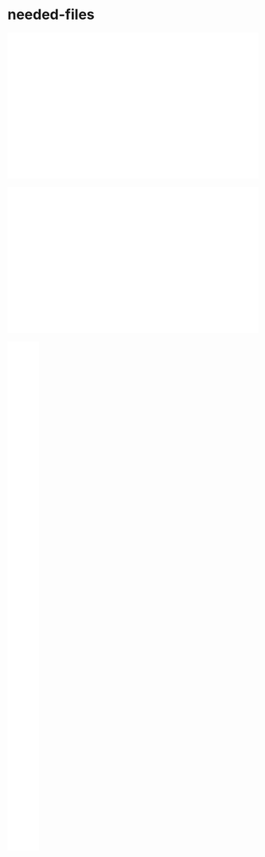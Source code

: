 # needed-files


![](https://github.com/EDM115/gs/blob/master/generated/overview.svg)


![](https://github.com/EDM115/gs/blob/master/generated/languages.svg)



![Metrics](/github-metrics.svg)
